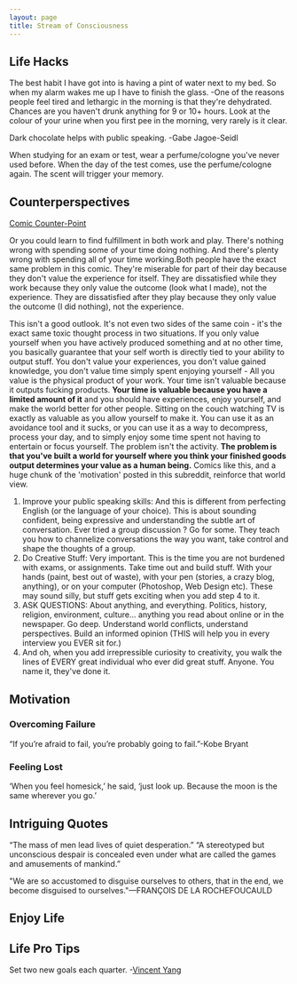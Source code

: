 ```yaml
---
layout: page
title: Stream of Consciousness 
---
```

## Life Hacks 
The best habit I have got into is having a pint of water next to my bed. So when my alarm wakes me up I have to finish the glass.
  -One of the reasons people feel tired and lethargic in the morning is that they're dehydrated. Chances are you haven't drunk anything for 9 or 10+ hours. Look at the colour of your urine when you first pee in the morning, very rarely is it clear.
  
Dark chocolate helps with public speaking. -Gabe Jagoe-Seidl

When studying for an exam or test, wear a perfume/cologne you've never used before. When the day of the test comes, use the perfume/cologne again. The scent will trigger your memory.


## Counterperspectives 

[Comic Counter-Point](http://imgur.com/2RGMbYJ)

Or you could learn to find fulfillment in both work and play. There's nothing wrong with spending some of your time doing nothing. And there's plenty wrong with spending all of your time working.Both people have the exact same problem in this comic. They're miserable for part of their day because they don't value the experience for itself. They are dissatisfied while they work because they only value the outcome (look what I made), not the experience. They are dissatisfied after they play because they only value the outcome (I did nothing), not the experience.

This isn't a good outlook. It's not even two sides of the same coin - it's the exact same toxic thought process in two situations. If you only value yourself when you have actively produced something and at no other time, you basically guarantee that your self worth is directly tied to your ability to output stuff. You don't value your experiences, you don't value gained knowledge, you don't value time simply spent enjoying yourself - All you value is the physical product of your work. Your time isn't valuable because it outputs fucking products. **Your time is valuable because you have a limited amount of it** and you should have experiences, enjoy yourself, and make the world better for other people. Sitting on the couch watching TV is exactly as valuable as you allow yourself to make it. You can use it as an avoidance tool and it sucks, or you can use it as a way to decompress, process your day, and to simply enjoy some time spent not having to entertain or focus yourself. The problem isn't the activity. **The problem is that you've built a world for yourself where you think your finished goods output determines your value as a human being.** Comics like this, and a huge chunk of the 'motivation' posted in this subreddit, reinforce that world view.

1. Improve your public speaking skills: And this is different from perfecting English (or the language of your choice). This is about sounding confident, being expressive and understanding the subtle art of conversation. Ever tried a group discussion ? Go for some. They teach you how to channelize conversations the way you want, take control and shape the thoughts of a group.
2. Do Creative Stuff: Very important. This is the time you are not burdened with exams, or assignments. Take time out and build stuff. With your hands (paint, best out of waste), with your pen (stories, a crazy blog, anything), or on your computer (Photoshop, Web Design etc). These may sound silly, but stuff gets exciting when you add step 4 to it.
3. ASK QUESTIONS: About anything, and everything. Politics, history, religion, environment, culture... anything you read about online or in the newspaper. Go deep. Understand world conflicts, understand perspectives. Build an informed opinion (THIS will help you in every interview you EVER sit for.)
4. And oh, when you add irrepressible curiosity to creativity, you walk the lines of EVERY great individual who ever did great stuff. Anyone. You name it, they've done it.


## Motivation 


### Overcoming Failure
“If you’re afraid to fail, you’re probably going to fail.”-Kobe Bryant

### Feeling Lost 

‘When you feel homesick,’ he said, ‘just look up. Because the moon is the same wherever you go.’

## Intriguing Quotes

“The mass of men lead lives of quiet desperation.” “A stereotyped but unconscious despair
is concealed even under what are called the games and amusements of mankind.”

"We are so accustomed to disguise ourselves to others, that in the end, we become disguised to
ourselves."—FRANÇOIS DE LA ROCHEFOUCAULD

## Enjoy Life 

## Life Pro Tips 

Set two new goals each quarter. -[Vincent Yang](vincentyang.me) 




















